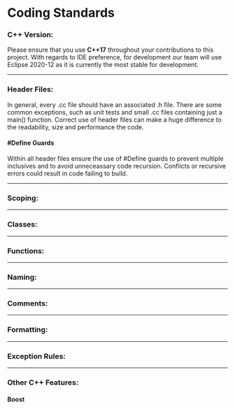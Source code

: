 # Coding Standards

### C++ Version:
Please ensure that you use **C++17** throughout your contributions to this project. With regards to IDE preference, for development our team will use Eclipse 2020-12 as it is currently the most stable for development.

***

### Header Files:
In general, every .cc file should have an associated .h file. There are some common exceptions, such as unit tests and small .cc files containing just a main() function.
Correct use of header files can make a huge difference to the readability, size and performance the code.

#### #Define Guards
Within all header files ensure the use of #Define guards to prevent multiple inclusives and to avoid unneceassary code recursion. Conflicts or recursive errors could result in code failing to build.

***

### Scoping:

***

### Classes:

***

### Functions:

***

### Naming:

***

### Comments:

***

### Formatting:

***

### Exception Rules:

***

### Other C++ Features:
#### Boost
